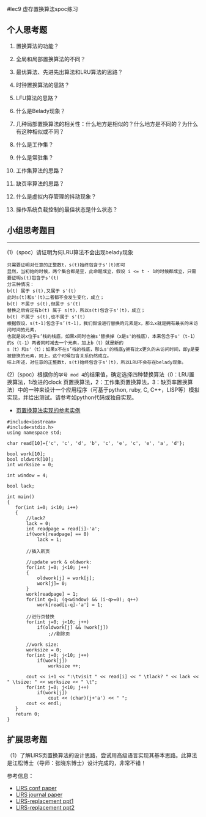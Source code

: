 #lec9 虚存置换算法spoc练习

## 个人思考题
1. 置换算法的功能？

2. 全局和局部置换算法的不同？

3. 最优算法、先进先出算法和LRU算法的思路？

4. 时钟置换算法的思路？

5. LFU算法的思路？

6. 什么是Belady现象？

7. 几种局部置换算法的相关性：什么地方是相似的？什么地方是不同的？为什么有这种相似或不同？

8. 什么是工作集？

9. 什么是常驻集？

10. 工作集算法的思路？

11. 缺页率算法的思路？

12. 什么是虚拟内存管理的抖动现象？

13. 操作系统负载控制的最佳状态是什么状态？

## 小组思考题目

----
(1)（spoc）请证明为何LRU算法不会出现belady现象
```
只需要证明对任意的正整数t，s(t)始终包含于s'(t)即可
显然，当初始的时候，两个集合都是空，此命题成立，假设 i <= t - 1的时候都成立，只需要证明s(t)包含于s'(t)
分三种情况：
b(t) 属于 s(t),又属于 s'(t)
此时s(t)和s'(t)二者都不会发生变化，成立；
b(t) 不属于 s(t),但属于 s'(t)
替换之后肯定有b(t) 属于 s(t)，所以s(t)包含于s'(t)，成立；
b(t) 不属于 s(t),也不属于 s'(t)
根据假设，s(t-1)包含于s’(t-1)，我们假设进行替换的元素是x，那么x就是拥有最长的未访问时间的元素，
也就是说x位于s‘栈的栈底，如果x同时也被s'替换掉（x是s'的栈底），本来包含于s'（t-1）的s（t-1）两者同时减去一个元素，加上b（t）就是新的
s（t）和s'（t）；如果x不在s’栈的栈底，那么s'的栈底y拥有比x更久的未访问时间，即y是要被替换的元素，同上，这个时候包含关系仍然成立。
综上所述，对任意的正整数t，s(t)始终包含于s'(t)，所以LRU不会存在belady现象。
```

(2)（spoc）根据你的`学号 mod 4`的结果值，确定选择四种替换算法（0：LRU置换算法，1:改进的clock 页置换算法，2：工作集页置换算法，3：缺页率置换算法）中的一种来设计一个应用程序（可基于python, ruby, C, C++，LISP等）模拟实现，并给出测试。请参考如python代码或独自实现。
 - [页置换算法实现的参考实例](https://github.com/chyyuu/ucore_lab/blob/master/related_info/lab3/page-replacement-policy.py)
 ```
 #include<iostream>
#include<stdio.h>
using namespace std;

char read[10]={'c', 'c', 'd', 'b', 'c', 'e', 'c', 'e', 'a', 'd'};

bool work[10];
bool oldwork[10];
int worksize = 0;

int window = 4;

bool lack;

int main()
{
	for(int i=0; i<10; i++)
	{
		//lack?
		lack = 0;
		int readpage = read[i]-'a';
		if(work[readpage] == 0)
			lack = 1;
		
		//插入新页
		
		//update work & oldwork:	
		for(int j=0; j<10; j++)
		{
			oldwork[j] = work[j];
			work[j]= 0;
		}
		work[readpage] = 1;
		for(int q=1; (q<window) && (i-q>=0); q++)
			work[read[i-q]-'a'] = 1;
			
		//进行页替换
		for(int j=0; j<10; j++)
			if(oldwork[j] && !work[j])
				;//剔除页
		
		//work size:
		worksize = 0;
		for(int j=0; j<10; j++)
			if(work[j])
				worksize ++;
				
		cout << i+1 << ":\tvisit " << read[i] << " \tlack? " << lack << " \tsize: " << worksize << " \t";
		for(int j=0; j<10; j++)
			if(work[j])
				cout << (char)(j+'a') << " ";
		cout << endl;
	}
	return 0;
}
 ```
## 扩展思考题
（1）了解LIRS页置换算法的设计思路，尝试用高级语言实现其基本思路。此算法是江松博士（导师：张晓东博士）设计完成的，非常不错！

参考信息：

 - [LIRS conf paper](http://www.ece.eng.wayne.edu/~sjiang/pubs/papers/jiang02_LIRS.pdf)
 - [LIRS journal paper](http://www.ece.eng.wayne.edu/~sjiang/pubs/papers/jiang05_LIRS.pdf)
 - [LIRS-replacement ppt1](http://dragonstar.ict.ac.cn/course_09/XD_Zhang/(6)-LIRS-replacement.pdf)
 - [LIRS-replacement ppt2](http://www.ece.eng.wayne.edu/~sjiang/Projects/LIRS/sig02.ppt)
